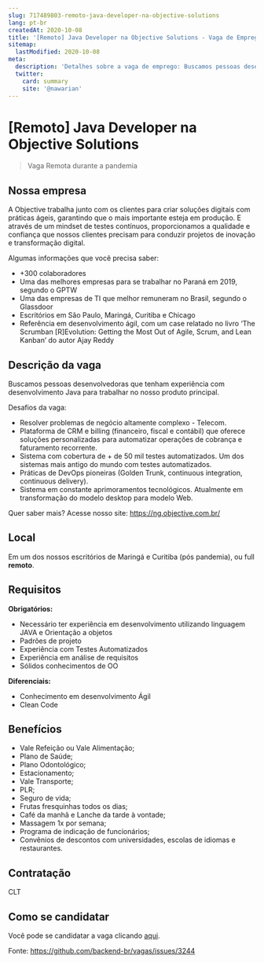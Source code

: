 ```yaml
---
slug: 717489803-remoto-java-developer-na-objective-solutions
lang: pt-br
createdAt: 2020-10-08
title: '[Remoto] Java Developer na Objective Solutions - Vaga de Emprego'
sitemap:
  lastModified: 2020-10-08
meta:
  description: 'Detalhes sobre a vaga de emprego: Buscamos pessoas desenvolvedoras que tenham experiência com desenvolvimento Java para trabalhar no nosso produto principal. Desafios da vaga:﻿ - Resolver problemas de negócio altamente complexo - Telecom. - Plataforma de CRM e billing (financeiro, fiscal e contábil) que oferece soluções personalizadas para automatizar operações de cobrança e faturamento recorrente. - Sistema com cobertura de + de 50 mil testes automatizados. Um dos sistemas mais antigo do mundo com testes automatizados. - Práticas de DevOps pioneiras (Golden Trunk, continuous integration, continuous delivery). - Sistema em constante aprimoramentos tecnológicos. Atualmente em transformação do modelo desktop para modelo Web. Quer saber mais? Acesse nosso site: https://ng.objective.com.br/'
  twitter:
    card: summary
    site: '@nawarian'
---
```


# [Remoto] Java Developer na Objective Solutions

<!--
==================================================
Caso a vaga for remoto durante a pandemia informar no texto "Remoto durante o covid"
==================================================
-->
<!-- 
==================================================
POR FAVOR, SÓ POSTE SE A VAGA FOR PARA BACK-END!

Não faça distinção de gênero no título da vaga.

Use: "Back-End Developer" ao invés de 
"Desenvolvedor Back-End" \o/

Exemplo: `[São Paulo] Back-End Developer @ NOME DA EMPRESA`
==================================================
-->
<!--
==================================================
Caso a vaga for remoto durante a pandemia deixar a linha abaixo
==================================================
-->
> Vaga Remota durante a pandemia

## Nossa empresa

A Objective trabalha junto com os clientes para criar soluções digitais com práticas ágeis, garantindo que o mais importante esteja em produção. E através de um mindset de testes contínuos, proporcionamos a qualidade e confiança que nossos clientes precisam para conduzir projetos de inovação e transformação digital.

Algumas informações que você precisa saber:

- +300 colaboradores
- Uma das melhores empresas para se trabalhar no Paraná em 2019, segundo o GPTW
- Uma das empresas de TI que melhor remuneram no Brasil, segundo o Glassdoor
- Escritórios em São Paulo, Maringá, Curitiba e Chicago
- Referência em desenvolvimento ágil, com um case relatado no livro ‘The Scrumban [R]Evolution: Getting the Most Out of Agile, Scrum, and Lean Kanban’ do autor Ajay Reddy

## Descrição da vaga

Buscamos pessoas desenvolvedoras que tenham experiência com desenvolvimento Java para trabalhar no nosso produto principal.

Desafios da vaga:﻿

- Resolver problemas de negócio altamente complexo - Telecom.
- Plataforma de CRM e billing (financeiro, fiscal e contábil) que oferece soluções personalizadas para automatizar operações de cobrança e faturamento recorrente.
- Sistema com cobertura de + de 50 mil testes automatizados. Um dos sistemas mais antigo do mundo com testes automatizados.
- Práticas de DevOps pioneiras (Golden Trunk, continuous integration, continuous delivery).
- Sistema em constante aprimoramentos tecnológicos. Atualmente em transformação do modelo desktop para modelo Web.

Quer saber mais? Acesse nosso site: https://ng.objective.com.br/

## Local

Em um dos nossos escritórios de Maringá e Curitiba (pós pandemia), ou full **remoto**.

## Requisitos

**Obrigatórios:**

- Necessário ter experiência em desenvolvimento utilizando linguagem JAVA e Orientação a objetos
- Padrões de projeto
- Experiência com Testes Automatizados
- Experiência em análise de requisitos
- Sólidos conhecimentos de OO

**Diferenciais:**

- Conhecimento em desenvolvimento Ágil
- Clean Code

## Benefícios

- Vale Refeição ou Vale Alimentação;
- Plano de Saúde;
- Plano Odontológico;
- Estacionamento;
- Vale Transporte;
- PLR;
- Seguro de vida;
- Frutas fresquinhas todos os dias;
- Café da manhã e Lanche da tarde à vontade;
- Massagem 1x por semana;
- Programa de indicação de funcionários;
- Convênios de descontos com universidades, escolas de idiomas e restaurantes.

## Contratação

CLT

## Como se candidatar

Você pode se candidatar a vaga clicando [aqui](https://objective.gupy.io/jobs/240243).

Fonte: https://github.com/backend-br/vagas/issues/3244